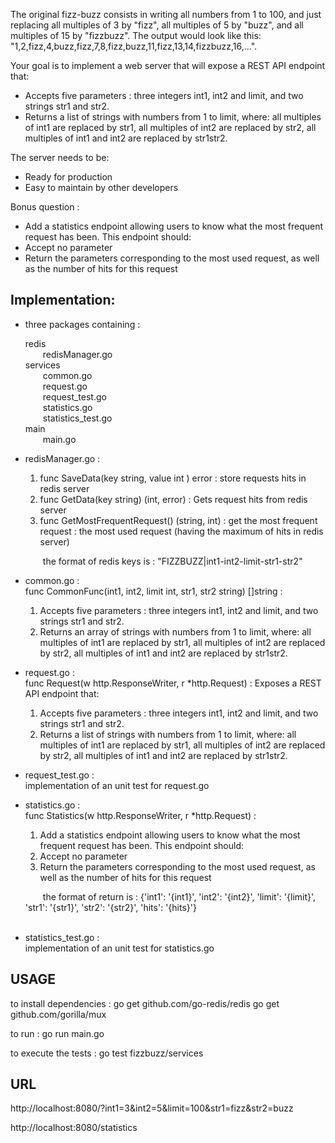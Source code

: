 The original fizz-buzz consists in writing all numbers from 1 to 100, and just replacing all multiples of 3 by "fizz", all multiples of 5 by "buzz", and all multiples of 15 by "fizzbuzz". The output would look like this: "1,2,fizz,4,buzz,fizz,7,8,fizz,buzz,11,fizz,13,14,fizzbuzz,16,...".

Your goal is to implement a web server that will expose a REST API endpoint that:
- Accepts five parameters : three integers int1, int2 and limit, and two strings str1 and str2.
- Returns a list of strings with numbers from 1 to limit, where: all multiples of int1 are replaced by str1, all multiples of int2 are replaced by str2, all multiples of int1 and int2 are replaced by str1str2.

The server needs to be:
- Ready for production
- Easy to maintain by other developers

Bonus question :
- Add a statistics endpoint allowing users to know what the most frequent request has been. This endpoint should:
- Accept no parameter
- Return the parameters corresponding to the most used request, as well as the number of hits for this request


Implementation:
-----------------
- three packages containing :<br>

  redis<br> 
  &emsp;&emsp;redisManager.go<br>
  services<br> 
  &emsp;&emsp;common.go<br>
  &emsp;&emsp;request.go<br>
  &emsp;&emsp;request_test.go<br>
  &emsp;&emsp;statistics.go<br>
  &emsp;&emsp;statistics_test.go<br>
  main<br>
  &emsp;&emsp;main.go<br>

- redisManager.go :<br>
  1. func SaveData(key string, value int ) error : store requests hits in redis server<br>
  2. func GetData(key string) (int, error) : Gets request hits from redis server<br>
  3. func GetMostFrequentRequest() (string, int) : get the most frequent request : the most used request (having the maximum of hits in redis server)<br>

  &emsp;&emsp;the format of redis keys is : "FIZZBUZZ|int1-int2-limit-str1-str2"<br>

- common.go :<br>
func CommonFunc(int1, int2, limit int, str1, str2 string) []string :<br>
  1. Accepts five parameters : three integers int1, int2 and limit, and two strings str1 and str2.<br>
  2. Returns an array of strings with numbers from 1 to limit, where: all multiples of int1 are replaced by str1,
all multiples of int2 are replaced by str2, all multiples of int1 and int2 are replaced by str1str2.<br>

- request.go :<br> 
func Request(w http.ResponseWriter, r *http.Request) :
Exposes a REST API endpoint that:<br>
  1. Accepts five parameters : three integers int1, int2 and limit, and two strings str1 and str2.<br>
  2. Returns a list of strings with numbers from 1 to limit, where: all multiples of int1 are replaced by str1,
all multiples of int2 are replaced by str2, all multiples of int1 and int2 are replaced by str1str2.<br>

- request_test.go :<br>
implementation of an unit test for request.go<br>

- statistics.go :<br> 
func Statistics(w http.ResponseWriter, r *http.Request) :<br>
  1. Add a statistics endpoint allowing users to know what the most frequent request has been. This endpoint should:<br>
  2. Accept no parameter<br>
  3. Return the parameters corresponding to the most used request, as well as the number of hits for this request<br>

  &emsp;&emsp;the format of return is : {'int1': '{int1}', 'int2': '{int2}', 'limit': '{limit}', 'str1': '{str1}', 'str2': '{str2}', 'hits': '{hits}'}<br><br>

- statistics_test.go :<br>
implementation of an unit test for statistics.go  


USAGE
---------------------------

to install dependencies :
go get github.com/go-redis/redis
go get github.com/gorilla/mux

to run : 
go run main.go

to execute the tests :
go test fizzbuzz/services

  
URL
---------------------------
http://localhost:8080/?int1=3&int2=5&limit=100&str1=fizz&str2=buzz

http://localhost:8080/statistics
	